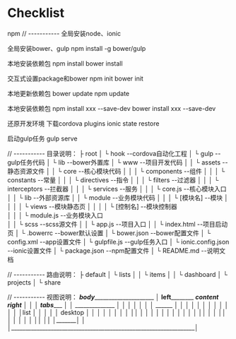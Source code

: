 # Checklist

npm // -----------
全局安装node、ionic

全局安装bower、gulp
npm install -g bower/gulp

本地安装依赖包
npm install 
bower install

交互式设置package和bower
npm init
bower init

本地更新依赖包
bower update
npm update

本地安装依赖包
npm install xxx --save-dev
bower install xxx --save-dev

还原开发环境
下载cordova plugins
ionic state restore

启动gulp任务
gulp serve

// -----------
目录说明：
├ root
│	└ hook 					--cordova自动化工程
│	└ gulp 					--gulp任务代码
│	└ lib 					--bower外置库
│	└ www 					--项目开发代码
│	│	└ assets			--静态资源文件
│	│	└ core	  			--核心模块代码
│	│	│	└ components	--组件
│	│	│	└ constants 	--常量
│	│	│	└ directives	--指令
│	│	│	└ filters   	--过滤器
│	│	│	└ interceptors	--拦截器
│	│	│	└ services 		--服务
│	│	│	└ core.js 		--核心模块入口						
│	│	└ lib	  			--外部资源库
│	│	└ module			--业务模块代码
│	│	│	└ [模块名] 		--模块
│	│	│	│	└ views 	--模块静态页
│	│	│	│	└ [控制名]	--模块控制器					
│	│	│	└ module.js 	--业务模块入口	
│	│	└ scss          	--scss源文件
│	│	└ app.js 			--项目入口
│	│	└ index.html 		--项目启动页
│   └ .bowerrc 				--bower默认设置
│   └ bower.json 			--bower配置文件
│   └ config.xml      		--app设置文件
│   └ gulpfile.js     		--gulp任务入口
│   └ ionic.config.json		--ionic设置文件
│   └ package.json 			--npm配置文件
│   └ README.md 			--说明文档

// -----------
路由说明：
├  default
│	└ lists
│	│	└ items
│	│	└ dashboard
│	└ projects
│	└ share

// -----------
视图说明：
 _____________________body__________________________________________
│  ____left____________   ________content_____	  ____right______ │
│ │  ___tabs_______  │ │  ______________  │ │             │ │
│ │ │   ______   │ │ │ │            │ │ │             │ │
│ │ │ │list  │ │ │ │ │  desktop   │ │ │             │ │
│ │ │ │______│ │ │ │ │            │ │ │             │ │
│ │ │____________│ │ │ │____________│ │ │             │ │
│ │__________________│ │__________________│ │_____________│ │
│_________________________________________________________________│

	





